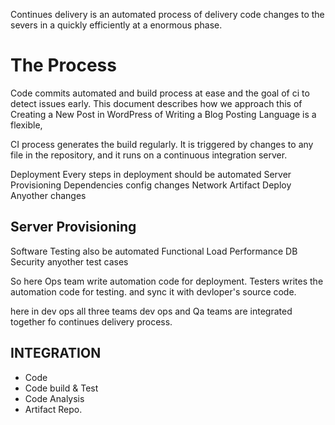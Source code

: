 Continues delivery is an automated process of  delivery code changes to the severs in a quickly efficiently at a enormous phase.

# The Process
Code commits automated and build process at ease and the goal of ci to detect  issues early. This document describes how we approach this of Creating a New Post in WordPress of Writing a Blog Posting Language is a flexible,

CI process generates the build regularly. It is triggered by changes to any file in the repository, and it runs on a continuous integration server.

Deployment
Every steps in deployment should be automated
Server Provisioning
Dependencies
config changes
Network
Artifact Deploy 
Anyother changes
## Server Provisioning


Software Testing also be automated
Functional
Load
Performance
DB
Security
anyother test cases

So here 
Ops team write automation code for deployment.
Testers writes the automation code for testing.
and sync it with devloper's source code.

here in dev ops all three teams
dev ops and Qa teams are integrated together fo continues delivery process.

## INTEGRATION
- Code 
- Code build & Test
- Code Analysis
- Artifact Repo.

 



